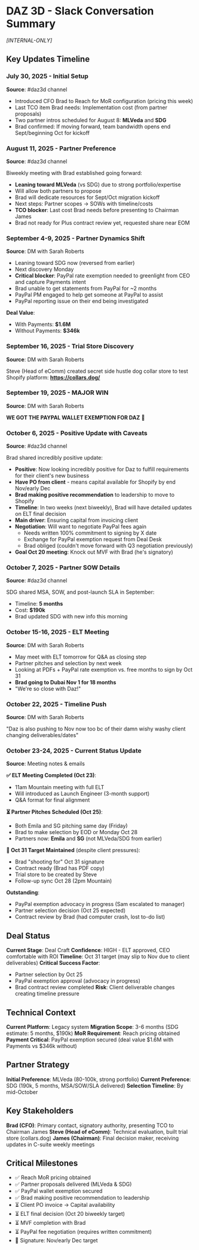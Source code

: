 # DAZ 3D - Slack Conversation Summary

*[INTERNAL-ONLY]*

## Key Updates Timeline

### July 30, 2025 - Initial Setup
**Source**: #daz3d channel

- Introduced CFO Brad to Reach for MoR configuration (pricing this week)
- Last TCO item Brad needs: Implementation cost (from partner proposals)
- Two partner intros scheduled for August 8: **MLVeda** and **SDG**
- Brad confirmed: If moving forward, team bandwidth opens end Sept/beginning Oct for kickoff

### August 11, 2025 - Partner Preference
**Source**: #daz3d channel

Biweekly meeting with Brad established going forward:
- **Leaning toward MLVeda** (vs SDG) due to strong portfolio/expertise
- Will allow both partners to propose
- Brad will dedicate resources for Sept/Oct migration kickoff
- Next steps: Partner scopes → SOWs with timeline/costs
- **TCO blocker**: Last cost Brad needs before presenting to Chairman James
- Brad not ready for Plus contract review yet, requested share near EOM

### September 4-9, 2025 - Partner Dynamics Shift
**Source**: DM with Sarah Roberts

- Leaning toward SDG now (reversed from earlier)
- Next discovery Monday
- **Critical blocker**: PayPal rate exemption needed to greenlight from CEO and capture Payments intent
- Brad unable to get statements from PayPal for ~2 months
- PayPal PM engaged to help get someone at PayPal to assist
- PayPal reporting issue on their end being investigated

**Deal Value**:
- With Payments: **$1.6M**
- Without Payments: **$346k**

### September 16, 2025 - Trial Store Discovery
**Source**: DM with Sarah Roberts

Steve (Head of eComm) created secret side hustle dog collar store to test Shopify platform: **https://collars.dog/**

### September 19, 2025 - MAJOR WIN
**Source**: DM with Sarah Roberts

**WE GOT THE PAYPAL WALLET EXEMPTION FOR DAZ** 🎉

### October 6, 2025 - Positive Update with Caveats
**Source**: #daz3d channel

Brad shared incredibly positive update:
- **Positive**: Now looking incredibly positive for Daz to fulfill requirements for their client's new business
- **Have PO from client** - means capital available for Shopify by end Nov/early Dec
- **Brad making positive recommendation** to leadership to move to Shopify
- **Timeline**: In two weeks (next biweekly), Brad will have detailed updates on ELT final decision
- **Main driver**: Ensuring capital from invoicing client
- **Negotiation**: Will want to negotiate PayPal fees again
  - Needs written 100% commitment to signing by X date
  - Exchange for PayPal exemption request from Deal Desk
  - Brad obliged (couldn't move forward with Q3 negotiation previously)
- **Goal Oct 20 meeting**: Knock out MVF with Brad (he's signatory)

### October 7, 2025 - Partner SOW Details
**Source**: #daz3d channel

SDG shared MSA, SOW, and post-launch SLA in September:
- Timeline: **5 months**
- Cost: **$190k**
- Brad updated SDG with new info this morning

### October 15-16, 2025 - ELT Meeting
**Source**: DM with Sarah Roberts

- May meet with ELT tomorrow for Q&A as closing step
- Partner pitches and selection by next week
- Looking at PDFs + PayPal rate exemption vs. free months to sign by Oct 31
- **Brad going to Dubai Nov 1 for 18 months**
- "We're so close with Daz!"

### October 22, 2025 - Timeline Push
**Source**: DM with Sarah Roberts

"Daz is also pushing to Nov now too bc of their damn wishy washy client changing deliverables/dates"

### October 23-24, 2025 - Current Status Update
**Source**: Meeting notes & emails

**✅ ELT Meeting Completed (Oct 23)**:
- 11am Mountain meeting with full ELT
- Will introduced as Launch Engineer (3-month support)
- Q&A format for final alignment

**⏳ Partner Pitches Scheduled (Oct 25)**:
- Both Emila and SG pitching same day (Friday)
- Brad to make selection by EOD or Monday Oct 28
- Partners now: **Emila** and **SG** (not MLVeda/SDG from earlier)

**🎯 Oct 31 Target Maintained** (despite client pressures):
- Brad "shooting for" Oct 31 signature
- Contract ready (Brad has PDF copy)
- Trial store to be created by Steve
- Follow-up sync Oct 28 (2pm Mountain)

**Outstanding**:
- PayPal exemption advocacy in progress (Sam escalated to manager)
- Partner selection decision (Oct 25 expected)
- Contract review by Brad (had computer crash, lost to-do list)

## Deal Status

**Current Stage**: Deal Craft
**Confidence**: HIGH - ELT approved, CEO comfortable with ROI
**Timeline**: Oct 31 target (may slip to Nov due to client deliverables)
**Critical Success Factor**: 
- Partner selection by Oct 25
- PayPal exemption approval (advocacy in progress)
- Brad contract review completed
**Risk**: Client deliverable changes creating timeline pressure

## Technical Context

**Current Platform**: Legacy system
**Migration Scope**: 3-6 months (SDG estimate: 5 months, $190k)
**MoR Requirement**: Reach pricing obtained
**Payment Critical**: PayPal exemption secured (deal value $1.6M with Payments vs $346k without)

## Partner Strategy

**Initial Preference**: MLVeda (80-100k, strong portfolio)
**Current Preference**: SDG (190k, 5 months, MSA/SOW/SLA delivered)
**Selection Timeline**: By mid-October

## Key Stakeholders

**Brad (CFO)**: Primary contact, signatory authority, presenting TCO to Chairman James
**Steve (Head of eComm)**: Technical evaluation, built trial store (collars.dog)
**James (Chairman)**: Final decision maker, receiving updates in C-suite weekly meetings

## Critical Milestones

- ✅ Reach MoR pricing obtained
- ✅ Partner proposals delivered (MLVeda & SDG)
- ✅ PayPal wallet exemption secured
- ✅ Brad making positive recommendation to leadership
- ⏳ Client PO invoice → Capital availability
- ⏳ ELT final decision (Oct 20 biweekly target)
- ⏳ MVF completion with Brad
- ⏳ PayPal fee negotiation (requires written commitment)
- 🎯 Signature: Nov/early Dec target



